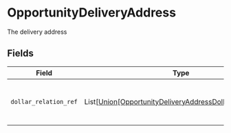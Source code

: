 # OpportunityDeliveryAddress

The delivery address


## Fields

| Field                                                                                                                           | Type                                                                                                                            | Required                                                                                                                        | Description                                                                                                                     |
| ------------------------------------------------------------------------------------------------------------------------------- | ------------------------------------------------------------------------------------------------------------------------------- | ------------------------------------------------------------------------------------------------------------------------------- | ------------------------------------------------------------------------------------------------------------------------------- |
| `dollar_relation_ref`                                                                                                           | List[[Union[OpportunityDeliveryAddressDollarRelationRef1]](../../models/shared/opportunitydeliveryaddressdollarrelationref.md)] | :heavy_minus_sign:                                                                                                              | The relation from which a field is being referenced                                                                             |